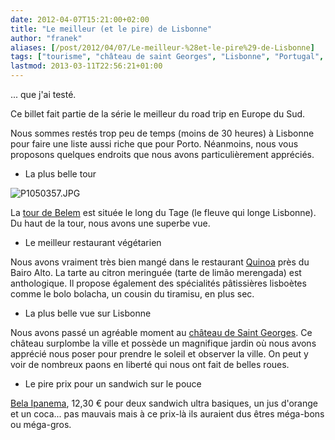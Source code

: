 ```yaml
---
date: 2012-04-07T15:21:00+02:00
title: "Le meilleur (et le pire) de Lisbonne"
author: "franek"
aliases: [/post/2012/04/07/Le-meilleur-%28et-le-pire%29-de-Lisbonne]
tags: ["tourisme", "château de saint Georges", "Lisbonne", "Portugal", "Quinoa", "road-trip-europe-sud", "Tour de Bélèm"]
lastmod: 2013-03-11T22:56:21+01:00
---
```

... que j'ai testé.

Ce billet fait partie de la série le meilleur du road trip en Europe du Sud.

Nous sommes restés trop peu de temps (moins de 30 heures) à Lisbonne pour faire une liste aussi riche que pour Porto. Néanmoins, nous vous proposons quelques endroits que nous avons particulièrement appréciés.

- La plus belle tour

![P1050357.JPG](https://franek.chicour.net/public/tourisme/espagne-portugal-italie/.P1050357_m.jpg "P1050357.JPG, avr. 2012")

La [tour de Belem](http://fr.wikipedia.org/wiki/Tour_de_Bel%C3%A9m) est située le long du Tage (le fleuve qui longe Lisbonne). Du haut de la tour, nous avons une superbe vue.

- Le meilleur restaurant végétarien

Nous avons vraiment très bien mangé dans le restaurant [Quinoa](http://www.golisbon.com/blog/2009/11/30/quinoa-lisbons-new-100-biological-bakery-cafe/) près du Bairo Alto. La tarte au citron meringuée (tarte de limão merengada) est anthologique. Il propose également des spécialités pâtissières lisboètes comme le bolo bolacha, un cousin du tiramisu, en plus sec.

- La plus belle vue sur Lisbonne

Nous avons passé un agréable moment au [château de Saint Georges](http://fr.wikipedia.org/wiki/Ch%C3%A2teau_de_Saint-Georges). Ce château surplombe la ville et possède un magnifique jardin où nous avons apprécié nous poser pour prendre le soleil et observer la ville. On peut y voir de nombreux paons en liberté qui nous ont fait de belles roues.

- Le pire prix pour un sandwich sur le pouce

[Bela Ipanema](http://www.belaipanema.pt/), 12,30 € pour deux sandwich ultra basiques, un jus d'orange et un coca... pas mauvais mais à ce prix-là ils auraient dus êtres méga-bons ou méga-gros.
